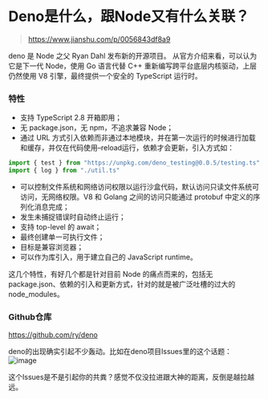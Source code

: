 [//]:# (2018/7/6 15:42|javascript|https://images.weserv.nl/?url=https://i0.hdslb.com/bfs/article/3e6ba14915659b532676331d287379dbf99797c0.jpg)
# Deno是什么，跟Node又有什么关联？
> https://www.jianshu.com/p/0056843df8a9

deno 是 Node 之父 Ryan Dahl 发布新的开源项目。
从官方介绍来看，可以认为它是下一代 Node，使用 Go 语言代替 C++ 重新编写跨平台底层内核驱动，上层仍然使用 V8 引擎，最终提供一个安全的 TypeScript 运行时。

### 特性
- 支持 TypeScript 2.8 开箱即用；
- 无 package.json，无 npm，不追求兼容 Node；
- 通过 URL 方式引入依赖而非通过本地模块，并在第一次运行的时候进行加载和缓存，并仅在代码使用–reload运行，依赖才会更新，引入方式如：

```javascript
import { test } from "https://unpkg.com/deno_testing@0.0.5/testing.ts" 
import { log } from "./util.ts"
```

- 可以控制文件系统和网络访问权限以运行沙盒代码，默认访问只读文件系统可访问，无网络权限。V8 和 Golang 之间的访问只能通过 protobuf 中定义的序列化消息完成；
- 发生未捕捉错误时自动终止运行；
- 支持 top-level 的 await；
- 最终创建单一可执行文件；
- 目标是兼容浏览器；
- 可以作为库引入，用于建立自己的 JavaScript runtime。

这几个特性，有好几个都是针对目前 Node 的痛点而来的，包括无 package.json、依赖的引入和更新方式，针对的就是被广泛吐槽的过大的node_modules。

### Github仓库
https://github.com/ry/deno

deno的出现确实引起不少轰动。比如在deno项目Issues里的这个话题：
![image](https://upload-images.jianshu.io/upload_images/5099107-11288bcffb362643.png?imageMogr2/auto-orient/strip%7CimageView2/2/w/700)

这个Issues是不是引起你的共粪？感觉不仅没拉进跟大神的距离，反倒是越拉越远。
